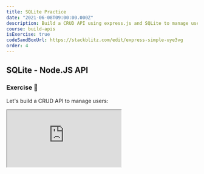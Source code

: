 ```yaml
---
title: SQLite Practice
date: "2021-06-08T09:00:00.000Z"
description: Build a CRUD API using express.js and SQLite to manage users. Think the authentication mechanism for your website.
course: build-apis
isExercise: true
codeSandBoxUrl: https://stackblitz.com/edit/express-simple-uye3vg
order: 4
---
```


## SQLite - Node.JS API

### Exercise 💪

Let's build a CRUD API to manage users:

<iframe src="https://stackblitz.com/edit/express-simple-uye3vg?embed=1&file=index.js&view=editor"></iframe>
